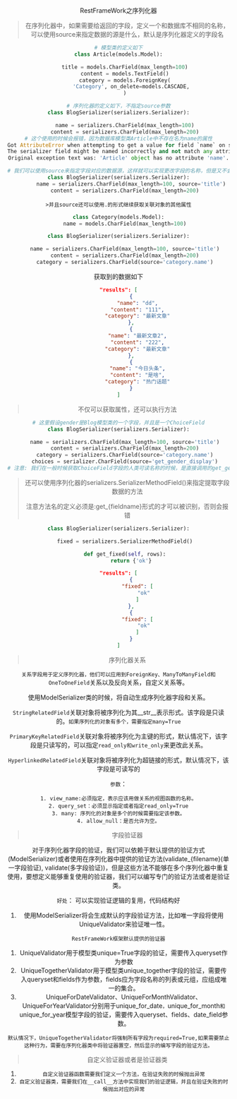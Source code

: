 <center> RestFrameWork之序列化器

> 在序列化器中，如果需要给返回的字段，定义一个和数据库不相同的名称，可以使用source来指定数据的源是什么，默认是序列化器定义的字段名

```python
# 模型类的定义如下
class Article(models.Model):

    title = models.CharField(max_length=100)
    content = models.TextField()
    category = models.ForeignKey(
        'Category', on_delete=models.CASCADE,
    )

# 序列化器的定义如下，不指定source参数
class BlogSerializer(serializers.Serializer):

    name = serializers.CharField(max_length=100)
    content = serializers.CharField(max_length=200)
# 这个使用的时候会报错，因为数据库模型类Article中不存在名为name的属性
Got AttributeError when attempting to get a value for field `name` on serializer `BlogSerializer`.
The serializer field might be named incorrectly and not match any attribute or key on the `Article` instance.
Original exception text was: 'Article' object has no attribute 'name'.

# 我们可以使用source来指定字段对应的数据源，这样就可以实现更改字段的名称，但是又不会报错
class BlogSerializer(serializers.Serializer):
		name = serializers.CharField(max_length=100, source='title')
  	content = serializers.CharField(max_length=200)
```

	>并且source还可以使用.的形式继续获取关联对象的其他属性

```python
class Category(models.Model):
    name = models.CharField(max_length=100)

class BlogSerializer(serializers.Serializer):

    name = serializers.CharField(max_length=100, source='title')
    content = serializers.CharField(max_length=200)
    category = serializers.CharField(source='category.name')
```

获取到的数据如下

```json
"results": [
        {
            "name": "dd",
            "content": "111",
            "category": "最新文章"
        },
        {
            "name": "最新文章2",
            "content": "222",
            "category": "最新文章"
        },
        {
            "name": "今日头条",
            "content": "是啥",
            "category": "热门话题"
        }
]
```

>不仅可以获取属性，还可以执行方法

```python
# 这里假设gender是Blog模型类的一个字段，并且是一个ChoiceField
class BlogSerializer(serializers.Serializer):

    name = serializers.CharField(max_length=100, source='title')
    content = serializers.CharField(max_length=200)
    category = serializers.CharField(source='category.name')
    choices = serializer.CharField(source='get_gender_display')
# 注意: 我们在一般时候获取ChoiceField字段的人类可读名称的时候，是直接调用的get_gender_display()方法，这里不需要加括号的原因是，在序列化器内部会判断source指定的字段是否可调用，如果可调用的话，会直接调用该方法，不可调用的话，直接返回数据库中的值
```

> 还可以使用序列化器的serializers.SerializerMethodField()来指定提取字段数据的方法
>
> 注意方法名的定义必须是:get_{fieldname}形式的才可以被识别，否则会报错

```python
class BlogSerializer(serializers.Serializer):

    fixed = serializers.SerializerMethodField()

    def get_fixed(self, rows):
        return {'ok'}
```

```json
"results": [
        {
            "fixed": [
                "ok"
            ]
        },
        {
            "fixed": [
                "ok"
            ]
        }
]
```

> 序列化器关系

`关系字段用于定义序列化器，他们可以应用到ForeignKey、ManyToManyField和OneToOneField`关系以及反向关系，自定义关系等。

使用ModelSerializer类的时候，将自动生成序列化器字段和关系。

`StringRelatedField`关联对象将被序列化为其__str__表示形式。该字段是只读的。`如果序列化的对象有多个，需要指定many=True`

`PrimaryKeyRelatedField`关联对象将被序列化为主键的形式，默认情况下，该字段是只读写的，可以指定`read_only和write_only`来更改此关系。

`HyperlinkedRelatedField`关联对象将被序列化为超链接的形式，默认情况下，该字段是可读写的

`参数`：

	1. view_name:必须指定，表示应该用做关系的视图函数的名称。
 	2. query_set：必须显示指定或者指定read_only=True
 	3. many: 序列化的对象是多个的时候需要指定该参数。
 	4. allow_null：是否允许为空。

> 字段验证器

对于序列化器字段的验证，我们可以依赖于默认提供的验证方式(ModelSerializer)或者使用在序列化器中提供的验证方法(validate_{filename}(单一字段验证), validate(多字段验证))，但是这些方法不能够在多个序列化器中重复使用，要想定义能够重复使用的验证器，我们可以编写专门的验证方法或者是验证类。

`好处`： 可以实现验证逻辑的复用，代码结构好

1. 使用ModelSerializer将会生成默认的字段验证方法，比如唯一字段将使用UniqueValidator来验证唯一性。

`RestFrameWork框架默认提供的验证器`

1. UniqueValidator用于模型类unique=True字段的验证，需要传入queryset作为参数
2. UniqueTogetherValidator用于模型类unique_together字段的验证，需要传入queryset和fields作为参数，fields应为字段名称的列表或元组，应组成唯一的集合。
3. UniqueForDateValidator、UniqueForMonthValidator、UniqueForYearValidator分别用于unique_for_date`，`unique_for_month`和`unique_for_year模型字段的验证，需要传入queryset、fields、date_field参数。

`默认情况下，UniqueTogetherValidator将强制所有字段为required=True,如果需要禁止这种行为，需要在序列化器类中将验证器置空，然后显示的编写字段的验证方法。`

> 自定义验证器或者是验证器类

1. `自定义验证器函数需要我们定义一个方法，在验证失败的时候抛出异常`
2. `自定义验证器类，需要我们在__call__方法中实现我们的验证逻辑，并且在验证失败的时候抛出对应的异常`